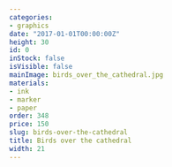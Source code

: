 ```yaml
---
categories:
- graphics
date: "2017-01-01T00:00:00Z"
height: 30
id: 0
inStock: false
isVisible: false
mainImage: birds_over_the_cathedral.jpg
materials:
- ink
- marker
- paper
order: 348
price: 150
slug: birds-over-the-cathedral
title: Birds over the cathedral
width: 21
---
```



